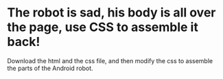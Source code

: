 # The robot is sad, his body is all over the page, use CSS to assemble it back! 

Download the html and the css file, and then modify the css to assemble the parts of the Android robot.
